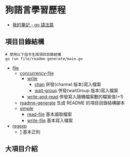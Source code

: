 # 狗語言學習歷程

- [我的筆記 - go 語法篇](https://hackmd.io/IrpAln1QQ4GsVW-_fW6nNA?view)

## 項目目錄結構

```command
# 使用以下指令生成項目目錄結構
go run file/readme-generate/main.go
```

<!--TOC-->
- [file](./file) 
  - [concurrency-file](./file/concurrency-file) 
    - [write](./file/concurrency-file/write) 
      - [chan](./file/concurrency-file/write/chan) 併發(channel 版本)寫入檔案
      - [wait-group](./file/concurrency-file/write/wait-group) 併發(waitGroup 版本)寫入檔案
    - [write-and-read](./file/concurrency-file/write-and-read) 併發寫入隨機檔案數的檔案值(+1)
  - [readme-generate](./file/readme-generate) 生成 README 的項目目錄結構腳本
  - [simple](./file/simple) 
    - [read-file](./file/simple/read-file) 基本讀取檔案
    - [write-file](./file/simple/write-file) 基本寫入檔案
- [regexp](./regexp) 
  - [1](./regexp/1) 基本正則
<!--TOC-->

## 大項目介紹

